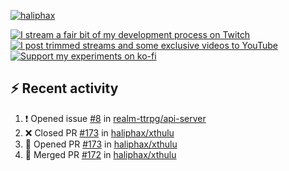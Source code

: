 [![haliphax](https://pbs.twimg.com/profile_banners/458808076/1545597092/1500x500)](https://haliphax.dev)

[![I stream a fair bit of my development process on Twitch](https://img.shields.io/twitch/status/haliphax?logo=twitch&style=for-the-badge)](https://twitch.tv/haliphax) &nbsp; [![I post trimmed streams and some exclusive videos to YouTube](https://img.shields.io/badge/youtube-watch-f00?logo=youtube&style=for-the-badge)](https://youtube.com/haliphaxyt) &nbsp; [![Support my experiments on ko-fi](https://img.shields.io/badge/kofi-support-ff5e5b?logo=ko-fi&style=for-the-badge)](https://ko-fi.com/haliphax)

## ⚡ Recent activity

<!--START_SECTION:activity-->

1. ❗ Opened issue [#8](https://github.com/realm-ttrpg/api-server/issues/8) in [realm-ttrpg/api-server](https://github.com/realm-ttrpg/api-server)
2. ❌ Closed PR [#173](https://github.com/haliphax/xthulu/pull/173) in [haliphax/xthulu](https://github.com/haliphax/xthulu)
3. 💪 Opened PR [#173](https://github.com/haliphax/xthulu/pull/173) in [haliphax/xthulu](https://github.com/haliphax/xthulu)
4. 🎉 Merged PR [#172](https://github.com/haliphax/xthulu/pull/172) in [haliphax/xthulu](https://github.com/haliphax/xthulu)
<!--END_SECTION:activity-->

